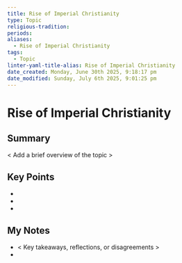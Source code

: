 ```yaml
---
title: Rise of Imperial Christianity
type: Topic
religious-tradition: 
periods: 
aliases:
  - Rise of Imperial Christianity
tags:
  - Topic
linter-yaml-title-alias: Rise of Imperial Christianity
date_created: Monday, June 30th 2025, 9:18:17 pm
date_modified: Sunday, July 6th 2025, 9:01:25 pm
---
```


# Rise of Imperial Christianity

## Summary
< Add a brief overview of the topic >

## Key Points
- 
- 
- 

## My Notes
- < Key takeaways, reflections, or disagreements >
- 